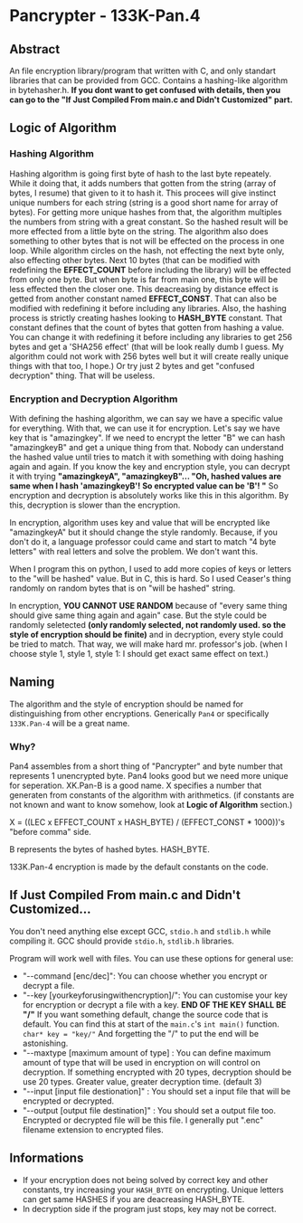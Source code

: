 # Pancrypter - 133K-Pan.4
## Abstract
An file encryption library/program that written with C, and only standart libraries that can be provided from GCC. Contains a hashing-like algorithm in bytehasher.h.
**If you dont want to get confused with details, then you can go to the "If Just Compiled From main.c and Didn't Customized" part.**
## Logic of Algorithm

### Hashing Algorithm
Hashing algorithm is going first byte of hash to the last byte repeately. While it doing that, it adds numbers that gotten from the string (array of bytes, I resume) that given to it to hash it.
This procees will give instinct unique numbers for each string (string is a good short name for array of bytes). For getting more unique hashes from that,
the algorithm multiples the numbers from string with a great constant. So the hashed result will be more effected from a little byte on the string. The algorithm also does
something to other bytes that is not will be effected on the process in one loop. While algorithm circles on the hash, not effecting the next byte only, also
effecting other bytes. Next 10 bytes (that can be modified with redefining the **EFFECT_COUNT** before including the library) will be effected from only one byte. But when byte is far from 
main one, this byte will be less effected then the closer one. This deacreasing by distance effect is getted from another constant named **EFFECT_CONST**. That can also be modified
with redefining it before including any libraries. Also, the hashing process is strictly creating hashes looking to **HASH_BYTE** constant. That constant defines that the count
of bytes that gotten from hashing a value. You can change it with redefining it before including any libraries to get 256 bytes and get a 'SHA256 effect' (that will be look really dumb I guess. My algorithm could not work with 256 bytes well
but it will create really unique things with that too, I hope.) Or try just 2 bytes and get "confused decryption" thing. That will be useless.

### Encryption and Decryption Algorithm
With defining the hashing algorithm, we can say we have a specific value for everything. With that, we can use it for encryption.
Let's say we have key that is "amazingkey". If we need to encrypt the letter "B" we can hash "amazingkeyB" and get a unique thing
from that. Nobody can understand the hashed value until tries to match it with something with doing hashing again and again. If you know
the key and encryption style, you can decrypt it with trying **"amazingkeyA", "amazingkeyB"... "Oh, hashed values are same when I hash
'amazingkeyB'! So encrypted value can be 'B'! "** So encryption and decryption is absolutely works like this in this algorithm. By this,
decryption is slower than the encryption.

In encryption, algorithm uses key and value that will be encrypted like "amazingkeyA" but it should change the style randomly. Because, if you don't do it,
a language professor could came and start to match "4 byte letters" with real letters and solve the problem. We don't want this.

When I program this on python, I used to add more copies of keys or letters to the "will be hashed" value. But in C, this is hard. So I used
Ceaser's thing randomly on random bytes that is on "will be hashed" string.

In encryption, **YOU CANNOT USE RANDOM** because of "every same thing should give same thing again and again" case. But the style
could be randomly seletected **(only randomly selected, not randomly used. so the style of encryption should be finite)** and in decryption,
every style could be tried to match. That way, we will make hard mr. professor's job. (when I choose style 1, style 1, style 1: I should get
exact same effect on text.)

## Naming
The algorithm and the style of encryption should be named for distinguishing from other encryptions. Generically ```Pan4``` or specifically ```133K.Pan-4``` will be a great name.

### Why?
Pan4 assembles from a short thing of "Pancrypter" and byte number that represents 1 unencrypted byte.
Pan4 looks good but we need more unique for seperation.
XK.Pan-B is a good name. X specifies a number that generaten from constants of the algorithm with arithmetics. (if constants are not known and want to know somehow, look at **Logic of Algorithm**
section.)

X = ((LEC x EFFECT_COUNT x HASH_BYTE) / (EFFECT_CONST * 1000))'s "before comma" side.

B represents the bytes of hashed bytes. HASH_BYTE.

133K.Pan-4 encryption is made by the default constants on the code.

## If Just Compiled From main.c and Didn't Customized...
You don't need anything else except GCC, ```stdio.h``` and ```stdlib.h``` while compiling it. GCC should provide ```stdio.h```, ```stdlib.h``` libraries.

Program will work well with files. You can use these options for general use:
- "--command [enc/dec]": You can choose whether you encrypt or decrypt a file.
- "--key [yourkeyforusingwithencryption]/": You can customise your key for encryption or decrypt a file with a key. **END OF THE KEY SHALL BE "/"** If you want something default, change the source code that is default. You can find this at start of the ```main.c```'s ```int main()``` function. ```char* key = "key/"``` And forgetting the "/" to put the end will be astonishing.
- "--maxtype [maximum amount of type] :  You can define maximum amount of type that will be used in encryption on will control on decryption. If something encrypted with 20 types, decryption should be use 20 types. Greater value, greater decryption time. (default 3)
- "--input [input file destionation]" : You should set a input file that will be encrypted or decrypted.
- "--output [output file destination]" : You should set a output file too. Encrypted or decrypted file will be this file. I generally put ".enc" filename extension to encrypted files.

## Informations

- If your encryption does not being solved by correct key and other constants, try increasing your ```HASH_BYTE``` on encrypting. Unique letters can get same HASHES if you are deacreasing HASH_BYTE.
- In decryption side if the program just stops, key may not be correct.
